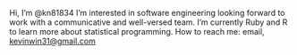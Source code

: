 Hi, I’m @kn81834
I’m interested in software engineering looking forward to work with a communicative and well-versed team.
I’m currently Ruby and R to learn more about statistical programming.
How to reach me: email, kevinwin31@gmail.com

<!---
kn81834/kn81834 is a ✨ special ✨ repository because its `README.md` (this file) appears on your GitHub profile.
You can click the Preview link to take a look at your changes.
--->
